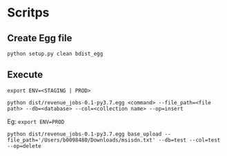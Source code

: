 # Scritps

## Create Egg file
`python setup.py clean bdist_egg`

## Execute
`export ENV=<STAGING | PROD>`
 
`python dist/revenue_jobs-0.1-py3.7.egg <command> --file_path=<file path> --db=<database> --col=<collection name> --op=insert`

Eg:
 `export ENV=PROD`
 
 `python dist/revenue_jobs-0.1-py3.7.egg base_upload --file_path='/Users/b0098480/Downloads/msisdn.txt' --db=test --col=test --op=delete`

